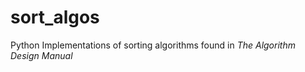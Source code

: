 sort_algos
==========

Python Implementations of sorting algorithms found in _The Algorithm Design Manual_
